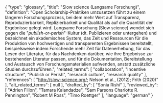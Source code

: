 {
    "type": "glossary",
    "title": "Slow science (Langsame Forschung)",
    "definition": "Open Scholarship-Praktiken umzusetzen führt zu einem längeren Forschungsprozess, bei dem mehr Wert auf Transparenz, Reproduzierbarkeit, Replizierbarkeit und Qualität als auf die Quantität der Ergebnisse gelegt wird. Langsame Forschung (Slow science) wendet sich gegen die \"*publish-or-perish*\"-Kultur (dt. Publizieren oder untergehen) und bezeichnet ein akademisches System, das Zeit und Ressourcen für die Produktion von hochwertigen und transparenten Ergebnissen bereitstellt, beispielsweise indem Forschende mehr Zeit für Datenerhebung, für das Lesen der Literatur, für das Nachdenken darüber, wie ihre Ergebnisse zur bestehenden Literatur passen, und für die Dokumentation, Bereitstellung und Austausch von Forschungsmaterialien aufwenden, anstatt zusätzliche Studien durchzuführen.",
    "related_terms": [
        "collaboration",
        "Incentive structure",
        "Publish or Perish",
        "research culture",
        "research quality"
    ],
    "references": [
        "http://slow-science.org/; Nelson et al., (2012); Frith (2020)"
    ],
    "alt_related_terms": [
        null
    ],
    "drafted_by": [
        "Sonia Rishi"
    ],
    "reviewed_by": [
        "Adrien Fillon",
        "Tamara Kalandadze",
        "Sam Parsons Charlotte R. Pennington",
        "Robert M Ross",
        "Timo Roettger"
    ],
    "language": "german"
}